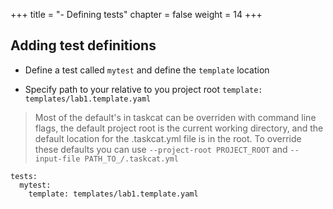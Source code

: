 +++
title = "- Defining tests"
chapter = false
weight = 14
+++



## Adding test definitions

* Define a test called `mytest` and define the `template` location

* Specify path to your relative to you project root `template:` `templates/lab1.template.yaml`

> Most of the default's in taskcat can be overriden with command line flags, the default 
> project root is the current working directory, and the default location for the .taskcat.yml 
> file is in the root. To override these defaults you can use `--project-root PROJECT_ROOT` 
> and `--input-file PATH_TO_/.taskcat.yml` 


```
tests:
  mytest:
    template: templates/lab1.template.yaml
```
